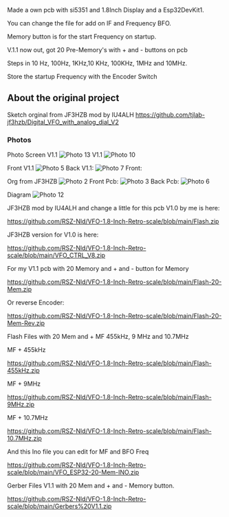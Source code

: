 Made a own pcb with si5351 and 1.8Inch Display and a Esp32DevKit1.

You can change the file for add on IF and Frequency BFO.

Memory button is for the start Frequency on startup.

V.1.1 now out, got 20 Pre-Memory's with + and - buttons  on pcb

Steps in 10 Hz, 100Hz, 1KHz,10 KHz, 100KHz, 1MHz and 10MHz.

Store the startup Frequency with the Encoder Switch

## About the original project
Sketch orginal from JF3HZB mod by 
IU4ALH
https://github.com/tjlab-jf3hzb/Digital_VFO_with_analog_dial_V2

### Photos
Photo Screen V1.1
![Photo 13](https://github.com/RSZ-Nld/VFO-1.8-Inch-Retro-scale/blob/main/V1.1.jpg)
V1.1
![Photo 10]( https://github.com/RSZ-Nld/VFO-1.8-Inch-Retro-scale/blob/main/Front--V1.1.jpg)

Front V1.1
![Photo 5](https://github.com/RSZ-Nld/VFO-1.8-Inch-Retro-scale/blob/main/Front-pcb-V1.1.JPG )
Back V1.1:
![Photo 7](https://github.com/RSZ-Nld/VFO-1.8-Inch-Retro-scale/blob/main/Back-pcb-V1.1.JPG)
Front:




Org from JF3HZB
![Photo 2]( https://github.com/RSZ-Nld/VFO-1.8-Inch-Retro-scale/blob/main/Org.jpg)
Front Pcb:
![Photo 3]( https://github.com/RSZ-Nld/VFO-1.8-Inch-Retro-scale/blob/main/Front-V1.1.jpg)
Back Pcb: 
![Photo 6]( https://github.com/RSZ-Nld/VFO-1.8-Inch-Retro-scale/blob/main/Back-V1.1.jpg)

Diagram 
![Photo 12](https://github.com/RSZ-Nld/VFO-1.8-Inch-Retro-scale/blob/main/Diagram%20Retro%20Scale.JPG)






JF3HZB mod by IU4ALH and change a little for this pcb V1.0 by me is here:

https://github.com/RSZ-Nld/VFO-1.8-Inch-Retro-scale/blob/main/Flash.zip

JF3HZB version for V1.0 is here:

https://github.com/RSZ-Nld/VFO-1.8-Inch-Retro-scale/blob/main/VFO_CTRL_V8.zip

For my V1.1 pcb with 20 Memory and + and - button for Memory

https://github.com/RSZ-Nld/VFO-1.8-Inch-Retro-scale/blob/main/Flash-20-Mem.zip

Or reverse Encoder:

https://github.com/RSZ-Nld/VFO-1.8-Inch-Retro-scale/blob/main/Flash-20-Mem-Rev.zip

Flash Files with 20 Mem and + MF  455kHz, 9 MHz and 10.7MHz

MF + 455kHz

https://github.com/RSZ-Nld/VFO-1.8-Inch-Retro-scale/blob/main/Flash-455kHz.zip

MF + 9MHz

https://github.com/RSZ-Nld/VFO-1.8-Inch-Retro-scale/blob/main/Flash-9MHz.zip

MF + 10.7MHz

https://github.com/RSZ-Nld/VFO-1.8-Inch-Retro-scale/blob/main/Flash-10.7MHz.zip

And this Ino file you can edit for MF and BFO Freq

https://github.com/RSZ-Nld/VFO-1.8-Inch-Retro-scale/blob/main/VFO_ESP32-20-Mem-INO.zip




Gerber Files V1.1 with 20 Mem and + and - Memory button.

https://github.com/RSZ-Nld/VFO-1.8-Inch-Retro-scale/blob/main/Gerbers%20V1.1.zip







